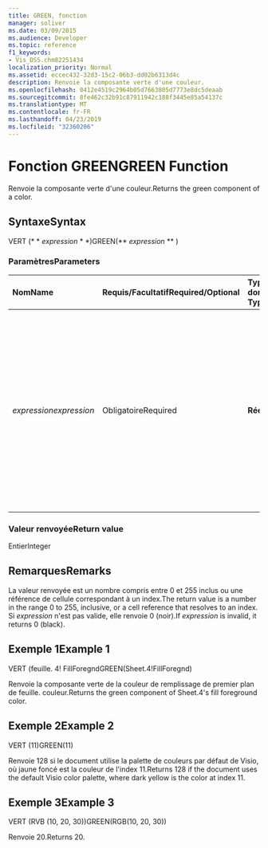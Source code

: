 ```yaml
---
title: GREEN, fonction
manager: soliver
ms.date: 03/09/2015
ms.audience: Developer
ms.topic: reference
f1_keywords:
- Vis_DSS.chm82251434
localization_priority: Normal
ms.assetid: eccec432-32d3-15c2-06b3-dd02b6313d4c
description: Renvoie la composante verte d'une couleur.
ms.openlocfilehash: 0412e4519c2964b05d7663805d7773e8dc5deaab
ms.sourcegitcommit: 8fe462c32b91c87911942c188f3445e85a54137c
ms.translationtype: MT
ms.contentlocale: fr-FR
ms.lasthandoff: 04/23/2019
ms.locfileid: "32360206"
---
```

# <a name="green-function"></a><span data-ttu-id="052fb-103">Fonction GREEN</span><span class="sxs-lookup"><span data-stu-id="052fb-103">GREEN Function</span></span>

<span data-ttu-id="052fb-104">Renvoie la composante verte d'une couleur.</span><span class="sxs-lookup"><span data-stu-id="052fb-104">Returns the green component of a color.</span></span>
  
## <a name="syntax"></a><span data-ttu-id="052fb-105">Syntaxe</span><span class="sxs-lookup"><span data-stu-id="052fb-105">Syntax</span></span>

<span data-ttu-id="052fb-106">VERT (\* \* *expression* \* \*)</span><span class="sxs-lookup"><span data-stu-id="052fb-106">GREEN(\*\* *expression* \*\* )</span></span> 
  
### <a name="parameters"></a><span data-ttu-id="052fb-107">Paramètres</span><span class="sxs-lookup"><span data-stu-id="052fb-107">Parameters</span></span>

|<span data-ttu-id="052fb-108">**Nom**</span><span class="sxs-lookup"><span data-stu-id="052fb-108">**Name**</span></span>|<span data-ttu-id="052fb-109">**Requis/Facultatif**</span><span class="sxs-lookup"><span data-stu-id="052fb-109">**Required/Optional**</span></span>|<span data-ttu-id="052fb-110">**Type de données**</span><span class="sxs-lookup"><span data-stu-id="052fb-110">**Data Type**</span></span>|<span data-ttu-id="052fb-111">**Description**</span><span class="sxs-lookup"><span data-stu-id="052fb-111">**Description**</span></span>|
|:-----|:-----|:-----|:-----|
| <span data-ttu-id="052fb-112">_expression_</span><span class="sxs-lookup"><span data-stu-id="052fb-112">_expression_</span></span> <br/> |<span data-ttu-id="052fb-113">Obligatoire</span><span class="sxs-lookup"><span data-stu-id="052fb-113">Required</span></span>  <br/> |<span data-ttu-id="052fb-114">**Réelle**</span><span class="sxs-lookup"><span data-stu-id="052fb-114">**Varies**</span></span> <br/> |<span data-ttu-id="052fb-115">Un index d'une couleur dans la table des couleurs du document, une expression qui correspond à une couleur personnalisée (telle que RVB ou TSL) ou une référence à une cellule contenant un index ou un résultat de couleur.</span><span class="sxs-lookup"><span data-stu-id="052fb-115">An index of a color in the document's color table, an expression that resolves to a custom color (such as RGB or HSL), or a reference to a cell that contains a color index or color result.</span></span>  <br/> |
   
### <a name="return-value"></a><span data-ttu-id="052fb-116">Valeur renvoyée</span><span class="sxs-lookup"><span data-stu-id="052fb-116">Return value</span></span>

<span data-ttu-id="052fb-117">Entier</span><span class="sxs-lookup"><span data-stu-id="052fb-117">Integer</span></span>
  
## <a name="remarks"></a><span data-ttu-id="052fb-118">Remarques</span><span class="sxs-lookup"><span data-stu-id="052fb-118">Remarks</span></span>

<span data-ttu-id="052fb-119">La valeur renvoyée est un nombre compris entre 0 et 255 inclus ou une référence de cellule correspondant à un index.</span><span class="sxs-lookup"><span data-stu-id="052fb-119">The return value is a number in the range 0 to 255, inclusive, or a cell reference that resolves to an index.</span></span> <span data-ttu-id="052fb-120">Si *expression* n'est pas valide, elle renvoie 0 (noir).</span><span class="sxs-lookup"><span data-stu-id="052fb-120">If  *expression*  is invalid, it returns 0 (black).</span></span> 
  
## <a name="example-1"></a><span data-ttu-id="052fb-121">Exemple 1</span><span class="sxs-lookup"><span data-stu-id="052fb-121">Example 1</span></span>

<span data-ttu-id="052fb-122">VERT (feuille. 4! FillForegnd</span><span class="sxs-lookup"><span data-stu-id="052fb-122">GREEN(Sheet.4!FillForegnd)</span></span>
  
<span data-ttu-id="052fb-123">Renvoie la composante verte de la couleur de remplissage de premier plan de feuille. couleur.</span><span class="sxs-lookup"><span data-stu-id="052fb-123">Returns the green component of Sheet.4's fill foreground color.</span></span>
  
## <a name="example-2"></a><span data-ttu-id="052fb-124">Exemple 2</span><span class="sxs-lookup"><span data-stu-id="052fb-124">Example 2</span></span>

<span data-ttu-id="052fb-125">VERT (11)</span><span class="sxs-lookup"><span data-stu-id="052fb-125">GREEN(11)</span></span>
  
<span data-ttu-id="052fb-126">Renvoie 128 si le document utilise la palette de couleurs par défaut de Visio, où jaune foncé est la couleur de l'index 11.</span><span class="sxs-lookup"><span data-stu-id="052fb-126">Returns 128 if the document uses the default Visio color palette, where dark yellow is the color at index 11.</span></span>
  
## <a name="example-3"></a><span data-ttu-id="052fb-127">Exemple 3</span><span class="sxs-lookup"><span data-stu-id="052fb-127">Example 3</span></span>

<span data-ttu-id="052fb-128">VERT (RVB (10, 20, 30))</span><span class="sxs-lookup"><span data-stu-id="052fb-128">GREEN(RGB(10, 20, 30))</span></span>
  
<span data-ttu-id="052fb-129">Renvoie 20.</span><span class="sxs-lookup"><span data-stu-id="052fb-129">Returns 20.</span></span>
  

